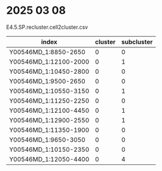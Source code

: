 # 2025 03 08

E4.5.SP.recluster.cell2cluster.csv  
  
| index|cluster| subcluster|
|---|---|---|
|Y00546MD_1:8850-2650|0|0| 
|Y00546MD_1:12100-2000|0|1|  
|Y00546MD_1:10450-2800|0|0|  
|Y00546MD_1:9500-2650|0|0| 
|Y00546MD_1:10550-3150|0|1|  
|Y00546MD_1:11250-2250|0|0|  
|Y00546MD_1:12100-4450|0|1|  
|Y00546MD_1:12900-2550|0|1|  
|Y00546MD_1:11350-1900|0|0|  
|Y00546MD_1:9650-3050|0|0|  
|Y00546MD_1:10150-2350|0|0| 
|Y00546MD_1:12050-4400|0|4|  

